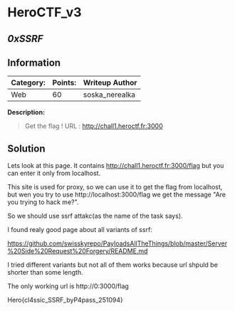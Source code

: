 # __HeroCTF_v3__ 
## _0xSSRF_

## Information

**Category:** | **Points:** | **Writeup Author**
--- | --- | ---
Web | 60 | soska_nerealka

**Description:** 

> Get the flag !
URL : http://chall1.heroctf.fr:3000

## Solution
Lets look at this page. It contains http://chall1.heroctf.fr:3000/flag but you can enter it only from localhost.

This site is used for proxy, so we can use it to get the flag from localhost, but wen you try to use http://localhost:3000/flag we get the message "Are you trying to hack me?".

So we should use ssrf attakc(as the name of the task says).

I found realy good page about all variants of  ssrf: 

https://github.com/swisskyrepo/PayloadsAllTheThings/blob/master/Server%20Side%20Request%20Forgery/README.md

I tried different variants but not all of them works because url shpuld be shorter than some length.

The only working url is http://0:3000/flag



Hero{cl4ssic_SSRF_byP4pass_251094}
